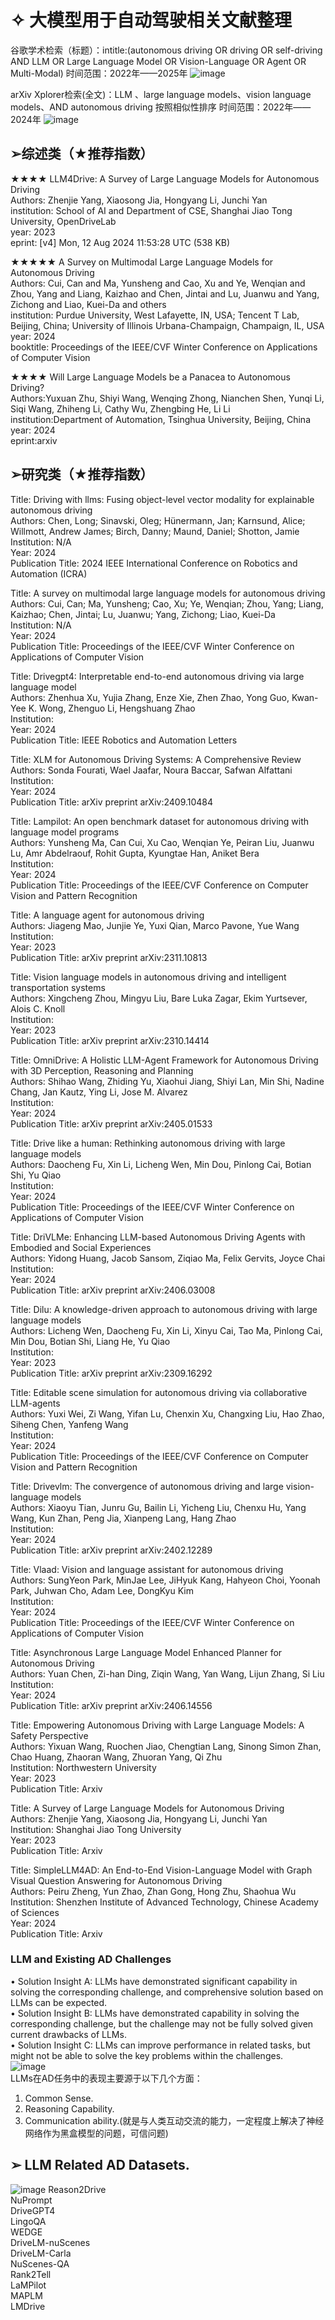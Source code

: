 
# ✧ 大模型用于自动驾驶相关文献整理
谷歌学术检索（标题）：intitle:(autonomous driving OR driving OR self-driving AND LLM OR Large Language Model OR Vision-Language OR Agent OR Multi-Modal)
时间范围：2022年——2025年
![image](https://github.com/user-attachments/assets/fb23cd81-43b6-4e11-8b68-508d038a9ca6)

arXiv Xplorer检索(全文)：LLM 、large language models、vision language models、AND autonomous driving
按照相似性排序
时间范围：2022年——2024年
![image](https://github.com/user-attachments/assets/8a871362-65ab-48ec-80b0-bfc902371201)


##  ➢综述类（★推荐指数）
  ★★★★  LLM4Drive: A Survey of Large Language Models for Autonomous Driving  
  Authors: Zhenjie Yang, Xiaosong Jia, Hongyang Li, Junchi Yan  
  institution: School of AI and Department of CSE, Shanghai Jiao Tong University, OpenDriveLab  
  year: 2023  
  eprint: [v4] Mon, 12 Aug 2024 11:53:28 UTC (538 KB)

  ★★★★★  A Survey on Multimodal Large Language Models for Autonomous Driving  
  Authors: Cui, Can and Ma, Yunsheng and Cao, Xu and Ye, Wenqian and Zhou, Yang and Liang, Kaizhao and Chen, Jintai and Lu, Juanwu and Yang, Zichong and Liao, Kuei-Da and others  
  institution: Purdue University, West Lafayette, IN, USA; Tencent T Lab, Beijing, China; University of Illinois Urbana-Champaign, Champaign, IL, USA<br>
  year: 2024  
  booktitle: Proceedings of the IEEE/CVF Winter Conference on Applications of Computer Vision  

  ★★★★  Will Large Language Models be a Panacea to Autonomous Driving?<br>
  Authors:Yuxuan Zhu, Shiyi Wang, Wenqing Zhong, Nianchen Shen, Yunqi Li, Siqi Wang, Zhiheng Li, Cathy Wu, Zhengbing He, Li Li <br>
  institution:Department of Automation, Tsinghua University, Beijing, China<br>
  year: 2024<br>
  eprint:arxiv<br>

##  ➢研究类（★推荐指数）
Title: Driving with llms: Fusing object-level vector modality for explainable autonomous driving  
Authors: Chen, Long; Sinavski, Oleg; Hünermann, Jan; Karnsund, Alice; Willmott, Andrew James; Birch, Danny; Maund, Daniel; Shotton, Jamie  
Institution: N/A<br>
Year: 2024 <br> 
Publication Title: 2024 IEEE International Conference on Robotics and Automation (ICRA)<br>

Title: A survey on multimodal large language models for autonomous driving<br>
Authors: Cui, Can; Ma, Yunsheng; Cao, Xu; Ye, Wenqian; Zhou, Yang; Liang, Kaizhao; Chen, Jintai; Lu, Juanwu; Yang, Zichong; Liao, Kuei-Da<br>
Institution: N/A<br>
Year: 2024<br>
Publication Title: Proceedings of the IEEE/CVF Winter Conference on Applications of Computer Vision<br>

Title: Drivegpt4: Interpretable end-to-end autonomous driving via large language model<br>
Authors: Zhenhua Xu, Yujia Zhang, Enze Xie, Zhen Zhao, Yong Guo, Kwan-Yee K. Wong, Zhenguo Li, Hengshuang Zhao<br>
Institution:<br>
Year: 2024<br>
Publication Title: IEEE Robotics and Automation Letters<br>

Title: XLM for Autonomous Driving Systems: A Comprehensive Review<br>
Authors: Sonda Fourati, Wael Jaafar, Noura Baccar, Safwan Alfattani<br>
Institution:<br>
Year: 2024<br>
Publication Title: arXiv preprint arXiv:2409.10484<br>

Title: Lampilot: An open benchmark dataset for autonomous driving with language model programs<br>
Authors: Yunsheng Ma, Can Cui, Xu Cao, Wenqian Ye, Peiran Liu, Juanwu Lu, Amr Abdelraouf, Rohit Gupta, Kyungtae Han, Aniket Bera<br>
Institution:<br>
Year: 2024<br>
Publication Title: Proceedings of the IEEE/CVF Conference on Computer Vision and Pattern Recognition<br>

Title: A language agent for autonomous driving<br>
Authors: Jiageng Mao, Junjie Ye, Yuxi Qian, Marco Pavone, Yue Wang<br>
Institution:<br>
Year: 2023<br>
Publication Title: arXiv preprint arXiv:2311.10813<br>

Title: Vision language models in autonomous driving and intelligent transportation systems<br>
Authors: Xingcheng Zhou, Mingyu Liu, Bare Luka Zagar, Ekim Yurtsever, Alois C. Knoll<br>
Institution:<br>
Year: 2023<br>
Publication Title: arXiv preprint arXiv:2310.14414<br>

Title: OmniDrive: A Holistic LLM-Agent Framework for Autonomous Driving with 3D Perception, Reasoning and Planning<br>
Authors: Shihao Wang, Zhiding Yu, Xiaohui Jiang, Shiyi Lan, Min Shi, Nadine Chang, Jan Kautz, Ying Li, Jose M. Alvarez<br>
Institution:<br>
Year: 2024<br>
Publication Title: arXiv preprint arXiv:2405.01533<br>


Title: Drive like a human: Rethinking autonomous driving with large language models<br>
Authors: Daocheng Fu, Xin Li, Licheng Wen, Min Dou, Pinlong Cai, Botian Shi, Yu Qiao<br>
Institution:<br>
Year: 2024<br>
Publication Title: Proceedings of the IEEE/CVF Winter Conference on Applications of Computer Vision<br>

Title: DriVLMe: Enhancing LLM-based Autonomous Driving Agents with Embodied and Social Experiences<br>
Authors: Yidong Huang, Jacob Sansom, Ziqiao Ma, Felix Gervits, Joyce Chai<br>
Institution:<br>
Year: 2024<br>
Publication Title: arXiv preprint arXiv:2406.03008<br>

Title: Dilu: A knowledge-driven approach to autonomous driving with large language models<br>
Authors: Licheng Wen, Daocheng Fu, Xin Li, Xinyu Cai, Tao Ma, Pinlong Cai, Min Dou, Botian Shi, Liang He, Yu Qiao<br>
Institution:<br>
Year: 2023<br>
Publication Title: arXiv preprint arXiv:2309.16292<br>

Title: Editable scene simulation for autonomous driving via collaborative LLM-agents<br>
Authors: Yuxi Wei, Zi Wang, Yifan Lu, Chenxin Xu, Changxing Liu, Hao Zhao, Siheng Chen, Yanfeng Wang<br>
Institution:<br>
Year: 2024<br>
Publication Title: Proceedings of the IEEE/CVF Conference on Computer Vision and Pattern Recognition<br>

Title: Drivevlm: The convergence of autonomous driving and large vision-language models<br>
Authors: Xiaoyu Tian, Junru Gu, Bailin Li, Yicheng Liu, Chenxu Hu, Yang Wang, Kun Zhan, Peng Jia, Xianpeng Lang, Hang Zhao<br>
Institution:<br>
Year: 2024<br>
Publication Title: arXiv preprint arXiv:2402.12289<br>

Title: Vlaad: Vision and language assistant for autonomous driving<br>
Authors: SungYeon Park, MinJae Lee, JiHyuk Kang, Hahyeon Choi, Yoonah Park, Juhwan Cho, Adam Lee, DongKyu Kim<br>
Institution:<br>
Year: 2024<br>
Publication Title: Proceedings of the IEEE/CVF Winter Conference on Applications of Computer Vision<br>

Title: Asynchronous Large Language Model Enhanced Planner for Autonomous Driving<br>
Authors: Yuan Chen, Zi-han Ding, Ziqin Wang, Yan Wang, Lijun Zhang, Si Liu<br>
Institution:<br>
Year: 2024<br>
Publication Title: arXiv preprint arXiv:2406.14556<br>

Title: Empowering Autonomous Driving with Large Language Models: A Safety Perspective<br>
Authors: Yixuan Wang, Ruochen Jiao, Chengtian Lang, Sinong Simon Zhan, Chao Huang, Zhaoran Wang, Zhuoran Yang, Qi Zhu<br>
Institution: Northwestern University<br>
Year: 2023<br>
Publication Title: Arxiv<br>

Title: A Survey of Large Language Models for Autonomous Driving<br>
Authors: Zhenjie Yang, Xiaosong Jia, Hongyang Li, Junchi Yan<br>
Institution: Shanghai Jiao Tong University<br>
Year: 2023<br>
Publication Title: Arxiv<br>

Title: SimpleLLM4AD: An End-to-End Vision-Language Model with Graph Visual Question Answering for Autonomous Driving<br>
Authors: Peiru Zheng, Yun Zhao, Zhan Gong, Hong Zhu, Shaohua Wu<br>
Institution: Shenzhen Institute of Advanced Technology, Chinese Academy of Sciences<br>
Year: 2024<br>
Publication Title: Arxiv<br>

### LLM and Existing AD Challenges
• Solution Insight A: LLMs have demonstrated significant capability in solving the corresponding challenge, and  comprehensive solution based on LLMs can be expected.  
• Solution Insight B: LLMs have demonstrated capability in solving the corresponding challenge, but the challenge  may not be fully solved given current drawbacks of LLMs.  
• Solution Insight C: LLMs can improve performance in related tasks, but might not be able to solve the key problems  within the challenges.  
![image](https://github.com/user-attachments/assets/db47a40a-fd75-4763-afb2-ae5b87495693)  
LLMs在AD任务中的表现主要源于以下几个方面：
1) Common Sense.
2) Reasoning Capability.
3) Communication ability.(就是与人类互动交流的能力，一定程度上解决了神经网络作为黑盒模型的问题，可信问题)

##  ➢ LLM Related AD Datasets.

![image](https://github.com/user-attachments/assets/57c1361f-c8bb-4425-9c01-5ce90edadbb8)
Reason2Drive  
NuPrompt  
DriveGPT4  
LingoQA  
WEDGE  
DriveLM-nuScenes  
DriveLM-Carla  
NuScenes-QA   
Rank2Tell  
LaMPilot  
MAPLM  
LMDrive




